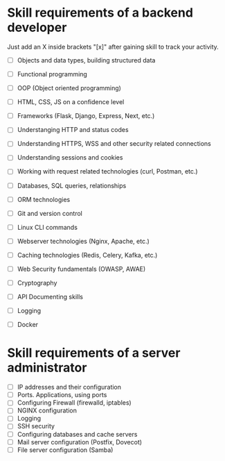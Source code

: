# Skill requirements of a backend developer

Just add an X inside brackets "[x]" after gaining skill to track your activity.

* [ ] Objects and data types, building structured data
* [ ] Functional programming
* [ ] OOP (Object oriented programming)
* [ ] HTML, CSS, JS on a confidence level
* [ ] Frameworks (Flask, Django, Express, Next, etc.)
* [ ] Understanging HTTP and status codes
* [ ] Understanding HTTPS, WSS and other security related connections
* [ ] Understanding sessions and cookies
* [ ] Working with request related technologies (curl, Postman, etc.)
* [ ] Databases, SQL queries, relationships
* [ ] ORM technologies
* [ ] Git and version control
* [ ] Linux CLI commands
* [ ] Webserver technologies (Nginx, Apache, etc.)
* [ ] Caching technologies (Redis, Celery, Kafka, etc.)
* [ ] Web Security fundamentals (OWASP, AWAE)
* [ ] Cryptography
* [ ] API Documenting skills
* [ ] Logging
* [ ] Docker


# Skill requirements of a server administrator

* [ ] IP addresses and their configuration
* [ ] Ports. Applications, using ports
* [ ] Configuring Firewall (firewalld, iptables)
* [ ] NGINX configuration
* [ ] Logging
* [ ] SSH security
* [ ] Configuring databases and cache servers
* [ ] Mail server configuration (Postfix, Dovecot)
* [ ] File server configuration (Samba)